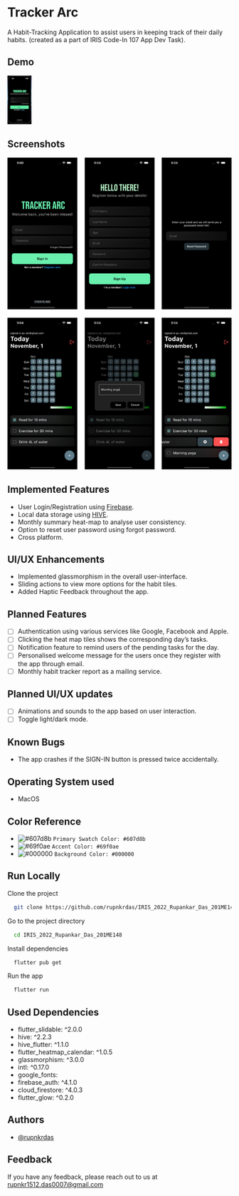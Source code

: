 # Tracker Arc

A Habit-Tracking Application to assist users in keeping track of their daily habits.
(created as a part of IRIS Code-In 107 App Dev Task).

## Demo

![Tracker Arc Demo](demo/demo.gif)

## Screenshots

![Screenshots](images/ss.jpg)

## Implemented Features

- User Login/Registration using [Firebase](https://firebase.google.com/).
- Local data storage using [HIVE](https://docs.hivedb.dev/#/).
- Monthly summary heat-map to analyse user consistency.
- Option to reset user password using forgot password.
- Cross platform.

## UI/UX Enhancements

- Implemented glassmorphism in the overall user-interface.
- Sliding actions to view more options for the habit tiles.
- Added Haptic Feedback throughout the app.

## Planned Features

- [ ] Authentication using various services like Google, Facebook and Apple.
- [ ] Clicking the heat map tiles shows the corresponding day’s tasks.
- [ ] Notification feature to remind users of the pending tasks for the day.
- [ ] Personalised welcome message for the users once they register with the app through email.
- [ ] Monthly habit tracker report as a mailing service.

## Planned UI/UX updates

- [ ] Animations and sounds to the app based on user interaction.
- [ ] Toggle light/dark mode.

## Known Bugs

- The app crashes if the SIGN-IN button is pressed twice accidentally.

## Operating System used

- MacOS

## Color Reference

- ![#607d8b](https://placehold.co/15x15/607d8b/607d8b.png) `Primary Swatch Color: #607d8b`
- ![#69f0ae](https://placehold.co/15x15/69f0ae/69f0ae.png) `Accent Color: #69f0ae`
- ![#000000](https://placehold.co/15x15/000000/000000.png) `Background Color: #000000`

## Run Locally

Clone the project

```bash
  git clone https://github.com/rupnkrdas/IRIS_2022_Rupankar_Das_201ME148.git
```

Go to the project directory

```bash
  cd IRIS_2022_Rupankar_Das_201ME148
```

Install dependencies

```bash
  flutter pub get
```

Run the app

```bash
  flutter run
```

## Used Dependencies

- flutter_slidable: ^2.0.0
- hive: ^2.2.3
- hive_flutter: ^1.1.0
- flutter_heatmap_calendar: ^1.0.5
- glassmorphism: ^3.0.0
- intl: ^0.17.0
- google_fonts:
- firebase_auth: ^4.1.0
- cloud_firestore: ^4.0.3
- flutter_glow: ^0.2.0

## Authors

- [@rupnkrdas](https://www.github.com/rupnkrdas)

## Feedback

If you have any feedback, please reach out to us at rupnkr1512.das0007@gmail.com
